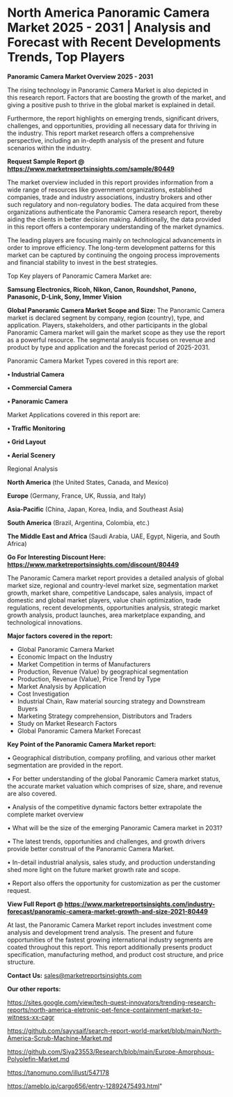 # North America Panoramic Camera Market 2025 - 2031 | Analysis and Forecast with Recent Developments Trends, Top Players

<Strong> Panoramic Camera Market Overview 2025 - 2031</strong>

The rising technology in Panoramic Camera Market is also depicted in this research report. Factors that are boosting the growth of the market, and giving a positive push to thrive in the global market is explained in detail.

Furthermore, the report highlights on emerging trends, significant drivers, challenges, and opportunities, providing all necessary data for thriving in the industry. This report market research offers a comprehensive perspective, including an in-depth analysis of the present and future scenarios within the industry.

<strong>Request Sample Report @ <a href=https://www.marketreportsinsights.com/sample/80449>https://www.marketreportsinsights.com/sample/80449</a></strong>

The market overview included in this report provides information from a wide range of resources like government organizations, established companies, trade and industry associations, industry brokers and other such regulatory and non-regulatory bodies. The data acquired from these organizations authenticate the Panoramic Camera research report, thereby aiding the clients in better decision making. Additionally, the data provided in this report offers a contemporary understanding of the market dynamics.

The leading players are focusing mainly on technological advancements in order to improve efficiency. The long-term development patterns for this market can be captured by continuing the ongoing process improvements and financial stability to invest in the best strategies.

Top Key players of Panoramic Camera Market are:

<strong>Samsung Electronics, Ricoh, Nikon, Canon, Roundshot, Panono, Panasonic, D-Link, Sony, Immer Vision</strong>

<strong><b>Global Panoramic Camera Market Scope and Size:</b></strong>
The Panoramic Camera market is declared segment by company, region (country), type, and application. Players, stakeholders, and other participants in the global Panoramic Camera market will gain the market scope as they use the report as a powerful resource. The segmental analysis focuses on revenue and product by type and application and the forecast period of 2025-2031.

Panoramic Camera Market Types covered in this report are:

<strong>• Industrial Camera

• Commercial Camera

• Panoramic Camera</strong>

Market Applications covered in this report are:

<strong>• Traffic Monitoring

• Grid Layout

• Aerial Scenery</strong> 

Regional Analysis

<strong>North America</strong> (the United States, Canada, and Mexico)

<strong>Europe</strong> (Germany, France, UK, Russia, and Italy)

<strong>Asia-Pacific</strong> (China, Japan, Korea, India, and Southeast Asia)

<strong>South America</strong> (Brazil, Argentina, Colombia, etc.)

<strong>The Middle East and Africa</strong> (Saudi Arabia, UAE, Egypt, Nigeria, and South Africa)

<strong>Go For Interesting Discount Here: <a href=https://www.marketreportsinsights.com/discount/80449>https://www.marketreportsinsights.com/discount/80449</a></strong>

The Panoramic Camera market report provides a detailed analysis of global market size, regional and country-level market size, segmentation market growth, market share, competitive Landscape, sales analysis, impact of domestic and global market players, value chain optimization, trade regulations, recent developments, opportunities analysis, strategic market growth analysis, product launches, area marketplace expanding, and technological innovations.

<strong><b>Major factors covered in the report:</b></strong>
<ul>
  <li>Global Panoramic Camera Market </li>
  <li>Economic Impact on the Industry</li>
  <li>Market Competition in terms of Manufacturers</li>
  <li>Production, Revenue (Value) by geographical segmentation</li>
  <li>Production, Revenue (Value), Price Trend by Type</li>
  <li>Market Analysis by Application</li>
  <li>Cost Investigation</li>
  <li>Industrial Chain, Raw material sourcing strategy and Downstream Buyers</li>
  <li>Marketing Strategy comprehension, Distributors and Traders</li>
  <li>Study on Market Research Factors</li>
  <li>Global Panoramic Camera Market Forecast</li>
</ul>

<strong><b>Key Point of the Panoramic Camera Market report:</b></strong>

• Geographical distribution, company profiling, and various other market segmentation are provided in the report.

• For better understanding of the global Panoramic Camera market status, the accurate market valuation which comprises of size, share, and revenue are also covered.

• Analysis of the competitive dynamic factors better extrapolate the complete market overview

• What will be the size of the emerging Panoramic Camera market in 2031?

• The latest trends, opportunities and challenges, and growth drivers provide better construal of the Panoramic Camera Market.

• In-detail industrial analysis, sales study, and production understanding shed more light on the future market growth rate and scope.

• Report also offers the opportunity for customization as per the customer request.

<strong><b>View Full Report @ <a href=https://www.marketreportsinsights.com/industry-forecast/panoramic-camera-market-growth-and-size-2021-80449>https://www.marketreportsinsights.com/industry-forecast/panoramic-camera-market-growth-and-size-2021-80449</a></b></strong>


At last, the Panoramic Camera Market report includes investment come analysis and development trend analysis. The present and future opportunities of the fastest growing international industry segments are coated throughout this report. This report additionally presents product specification, manufacturing method, and product cost structure, and price structure.

<strong>Contact Us:</strong>
sales@marketreportsinsights.com

<strong>Our other reports:</strong>

<a href=https://sites.google.com/view/tech-quest-innovators/trending-research-reports/north-america-eletronic-pet-fence-containment-market-to-witness-xx-cagr>https://sites.google.com/view/tech-quest-innovators/trending-research-reports/north-america-eletronic-pet-fence-containment-market-to-witness-xx-cagr</a>

<a href=https://github.com/sayysaif/search-report-world-market/blob/main/North-America-Scrub-Machine-Market.md>https://github.com/sayysaif/search-report-world-market/blob/main/North-America-Scrub-Machine-Market.md</a>

<a href=https://github.com/Siya23553/Research/blob/main/Europe-Amorphous-Polyolefin-Market.md>https://github.com/Siya23553/Research/blob/main/Europe-Amorphous-Polyolefin-Market.md</a>

<a href=https://tanomuno.com/illust/547178>https://tanomuno.com/illust/547178</a>

<a href=https://ameblo.jp/cargo656/entry-12892475493.html>https://ameblo.jp/cargo656/entry-12892475493.html</a>"
